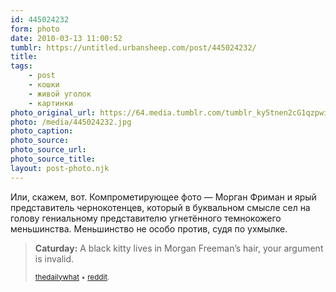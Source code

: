 ```yaml
---
id: 445024232
form: photo
date: 2010-03-13 11:00:52
tumblr: https://untitled.urbansheep.com/post/445024232/
title:
tags:
    - post
    - кошки
    - живой уголок
    - картинки
photo_original_url: https://64.media.tumblr.com/tumblr_ky5tnen2cG1qzpwi0o1_640.jpg
photo: /media/445024232.jpg
photo_caption: 
photo_source:
photo_source_url:
photo_source_title:
layout: post-photo.njk
---
```


<p><p>Или, скажем, вот. Компрометирующее фото — Морган Фриман и ярый представитель чернокотенцев, который в буквальном смысле сел на голову гениальному представителю угнетённого темнокожего меньшинства. Меньшинство не особо против, судя по ухмылке.</p>

<blockquote><p><b>Caturday:</b> A black kitty lives in Morgan Freeman’s hair, your argument is invalid.</p>
<p><small><a href="http://thedw.us/post/401183130/caturday-a-black-kitty-lives-in-morgan-freemans" class="tumblr_blog">thedailywhat</a> • <a href="http://www.reddit.com/r/pics/comments/b4fd3/i_present_to_you_a_photo_of_morgan_freeman_with_a/">reddit</a>.</small></p></blockquote></p>
